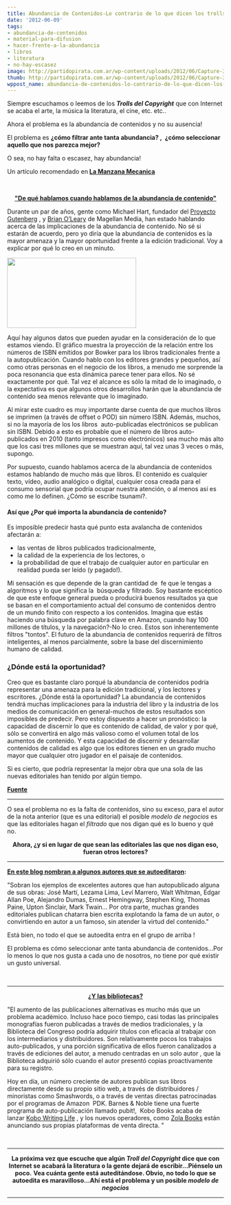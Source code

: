 ```yaml
---
title: Abundancia de Contenidos-Lo contrario de lo que dicen los trolls del copyright!
date: '2012-06-09'
tags:
- abundancia-de-contenidos
- material-para-difusion
- hacer-frente-a-la-abundancia
- libros
- literatura
- no-hay-escasez
image: http://partidopirata.com.ar/wp-content/uploads/2012/06/Capture-300x163.png
thumb: http://partidopirata.com.ar/wp-content/uploads/2012/06/Capture-300x163-150x150.png
wppost_name: abundancia-de-contenidos-lo-contrario-de-lo-que-dicen-los-trolls-del-copyright
---
```


Siempre escuchamos o leemos de los <strong><em>Trolls del Copyright</em></strong> que con Internet se acaba el arte, la música la literatura, el cine, etc. etc..

Ahora el problema es la abundancia de contenidos y no su ausencia!

El problema es <strong>¿cómo filtrar ante tanta abundancia? ,  <strong>¿</strong>cómo seleccionar aquello que nos parezca mejor?</strong>

O sea, no hay falta o escasez, hay abundancia!

Un artículo recomendado en<strong> <a href="http://www.manzanamecanica.org/2012/06/la_abundancia_de_contenido_y_la_industria_del_libro.html" target="_blank">La Manzana Mecanica </a></strong>

&nbsp;
<p style="text-align: center;"><strong><a href="http://www.ampersand-publishing.com/this-is-the-third-post-and-just-wow/" target="_blank">"De qué hablamos cuando hablamos de la abundancia de contenido"</a></strong></p>
Durante un par de años, gente como Michael Hart, fundador del <a href="http://www.gutenberg.org/" target="_blank">Proyecto Gutenberg</a> , y <a href="http://www.magellanmediapartners.com/index.php/mmcp/article/content_abundance/" target="_blank">Brian O’Leary</a> de Magellan Media, han estado hablando acerca de las implicaciones de la abundancia de contenido. No sé si estarán de acuerdo, pero yo diría que la abundancia de contenidos es la mayor amenaza y la mayor oportunidad frente a la edición tradicional. Voy a explicar por qué lo creo en un minuto.

<a href="http://partidopirata.com.ar/wp-content/uploads/2012/06/Capture-300x163.png"><img class="alignright size-full wp-image-4694" title="Capture-300x163" src="http://partidopirata.com.ar/wp-content/uploads/2012/06/Capture-300x163.png" alt="" width="300" height="163" /></a>

Aquí hay algunos datos que pueden ayudar en la consideración de lo que estamos viendo. El gráfico muestra la proyección de la relación entre los números de ISBN emitidos por Bowker para los libros tradicionales frente a la autopublicación. Cuando hablo con los editores grandes y pequeños, así como otras personas en el negocio de los libros, a menudo me sorprende la poca resonancia que esta dinámica parece tener para ellos. No sé exactamente por qué. Tal vez el alcance es sólo la mitad de lo imaginado, o la expectativa es que algunos otros desarrollos harán que la abundancia de contenido sea menos relevante que lo imaginado.

Al mirar este cuadro es muy importante darse cuenta de que muchos libros se imprimen (a través de offset o POD) sin número ISBN. Además, muchos, si no la mayoría de los los libros  auto-publicadas electrónicos se publican sin ISBN. Debido a esto es probable que el número de libros auto-publicados en 2010 (tanto impresos como electrónicos) sea mucho más alto que los casi tres millones que se muestran aquí, tal vez unas 3 veces o más, supongo.

Por supuesto, cuando hablamos acerca de la abundancia de contenidos estamos hablando de mucho más que libros. El contenido es cualquier texto, vídeo, audio analógico o digital, cualquier cosa creada para el consumo sensorial que podría ocupar nuestra atención, o al menos así es como me lo definen. ¿Cómo se escribe tsunami?.
<h4>Así que ¿Por qué importa la abundancia de contenido?</h4>
Es imposible predecir hasta qué punto esta avalancha de contenidos afectarán a:
<ul>
	<li>las ventas de libros publicados tradicionalmente,</li>
	<li>la calidad de la experiencia de los lectores, o</li>
	<li>la probabilidad de que el trabajo de cualquier autor en particular en realidad pueda ser leído (y pagado!).</li>
</ul>
Mi sensación es que depende de la gran cantidad de  fe que le tengas a algoritmos y lo que significa la  búsqueda y filtrado. Soy bastante escéptico de que este enfoque general pueda o producirá buenos resultados ya que se basan en el comportamiento actual del consumo de contenidos dentro de un mundo finito con respecto a los contenidos. Imagina que estás haciendo una búsqueda por palabra clave en Amazon, cuando hay 100 millones de títulos, y la navegación?-No lo creo. Estos son inherentemente filtros "tontos". El futuro de la abundancia de contenidos requerirá de filtros inteligentes, al menos parcialmente, sobre la base del discernimiento humano de calidad.
<h3>¿Dónde está la oportunidad?</h3>
Creo que es bastante claro porqué la abundancia de contenidos podría representar una amenaza para la edición tradicional, y los lectores y escritores. ¿Dónde está la oportunidad? La abundancia de contenidos tendrá muchas implicaciones para la industria del libro y la industria de los medios de comunicación en general-muchos de estos resultados son imposibles de predecir. Pero estoy dispuesto a hacer un pronóstico: la capacidad de discernir lo que es contenido de calidad, de valor y por qué, sólo se convertirá en algo más valioso como el volumen total de los aumentos de contenido. Y esta capacidad de discernir y desarrollar contenidos de calidad es algo que los editores tienen en un grado mucho mayor que cualquier otro jugador en el paisaje de contenidos.

Si es cierto, que podría representar la mejor obra que una sola de las nuevas editoriales han tenido por algún tiempo.

<strong><a href="http://www.ampersand-publishing.com/this-is-the-third-post-and-just-wow/" target="_blank">Fuente</a></strong>

<hr />

O sea el problema no es la falta de contenidos, sino su exceso, para el autor de la nota anterior (que es una editorial) el posible <em>modelo de negocios</em> es que las editoriales hagan el <em>filtrado</em> que nos digan qué es lo bueno y qué no.
<p style="text-align: center;"><strong>Ahora, ¿y si en lugar de que sean las editoriales las que nos digan eso, fueran otros lectores?</strong></p>


<hr />

<strong><a href="http://lanarrativabreve.blogspot.com/2011/11/se-censuran-los-libros-autopublicados.html" target="_blank">En este blog nombran a algunos autores que se autoeditaron</a>:</strong>

"Sobran los ejemplos de excelentes autores que han autopublicado alguna de sus obras: José Martí, Lezama Lima, Leví Marrero, Walt Whitman, Edgar Allan Poe, Alejandro Dumas, Ernest Hemingway, Stephen King, Thomas Paine, Upton Sinclair, Mark Twain… Por otra parte, muchas grandes editoriales publican chatarra bien escrita explotando la fama de un autor, o convirtiendo en autor a un famoso, sin atender la virtud del contenido."

Está bien, no todo el que se autoedita entra en el grupo de arriba !

El problema es cómo seleccionar ante tanta abundancia de contenidos...Por lo menos lo que nos gusta a cada uno de nosotros, no tiene por qué existir un gusto universal.

&nbsp;

<hr />
<p style="text-align: center;"><strong><a href="http://blogs.publishersweekly.com/blogs/PWxyz/2012/06/08/disintermediating-preservation/" target="_blank">¿Y las bibliotecas?</a></strong></p>
"El aumento de las publicaciones alternativas es mucho más que un problema académico. Incluso hace poco tiempo, casi todas las principales monografías fueron publicadas a través de medios tradicionales, y la Biblioteca del Congreso podría adquirir títulos con eficacia al trabajar con los intermediarios y distribuidores. Son relativamente pocos los trabajos auto-publicados, y una porción significativa de ellos fueron canalizados a través de ediciones del autor, a menudo centradas en un solo autor , que la Biblioteca adquirió sólo cuando el autor presentó copias proactivamente para su registro.

Hoy en día, un número creciente de autores publican sus libros directamente desde su propio sitio web, a través de distribuidores / minoristas como Smashwords, o a través de ventas directas patrocinadas por el programas de Amazon  PDK. Barnes &amp; Noble tiene una fuerte programa de auto-publicación llamado pubit!,  Kobo Books acaba de lanzar <a title="Kobo Writing Life" href="http://paidcontent.org/2012/06/05/kobo-launches-self-publishing-platform-writing-life/" target="_blank">Kobo Writing Life</a> , y los nuevos operadores, como <a title="Zola Books" href="http://paidcontent.org/2012/06/01/5-things-the-book-industry-will-be-talking-about-next-week/" target="_blank">Zola Books</a> están anunciando sus propias plataformas de venta directa. "

&nbsp;

<hr />
<p style="text-align: center;"><strong>La próxima vez que escuche que algún <em>Troll del Copyright</em> dice que con Internet se acabará la literatura o la gente dejará de escribir...Piénselo un poco.</strong>
<strong> Vea cuánta gente está auteditándose. Obvio, no todo lo que se autoedita es maravilloso...Ahí está el problema y un posible <em>modelo de negocios</em></strong></p>


<hr />
